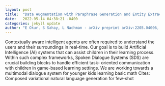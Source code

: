 ```yaml
---
layout: post
title:  "Data Augmentation with Paraphrase Generation and Entity Extraction for Multimodal Dialogue System"
date:   2022-05-14 04:38:21 -0400
categories: jekyll update
author: "E Okur, S Sahay, L Nachman - arXiv preprint arXiv:2205.04006, 2022"
---
```

Contextually aware intelligent agents are often required to understand the users and their surroundings in real-time. Our goal is to build Artificial Intelligence (AI) systems that can assist children in their learning process. Within such complex frameworks, Spoken Dialogue Systems (SDS) are crucial building blocks to handle efficient task- oriented communication with children in game-based learning settings. We are working towards a multimodal dialogue system for younger kids learning basic math Cites: Composed variational natural language generation for few-shot